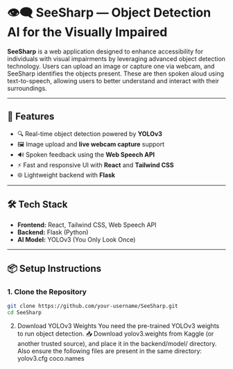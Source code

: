 # 👁️‍🗨️ SeeSharp — Object Detection AI for the Visually Impaired

**SeeSharp** is a web application designed to enhance accessibility for individuals with visual impairments by leveraging advanced object detection technology. Users can upload an image or capture one via webcam, and SeeSharp identifies the objects present. These are then spoken aloud using text-to-speech, allowing users to better understand and interact with their surroundings.

---

## 🚀 Features

- 🔍 Real-time object detection powered by **YOLOv3**
- 🖼️ Image upload and **live webcam capture** support
- 🔊 Spoken feedback using the **Web Speech API**
- ⚡ Fast and responsive UI with **React** and **Tailwind CSS**
- 🌐 Lightweight backend with **Flask**

---

## 🛠️ Tech Stack

- **Frontend:** React, Tailwind CSS, Web Speech API  
- **Backend:** Flask (Python)  
- **AI Model:** YOLOv3 (You Only Look Once)

---

## 📦 Setup Instructions

### 1. Clone the Repository

```bash
git clone https://github.com/your-username/SeeSharp.git
cd SeeSharp
```
2. Download YOLOv3 Weights
You need the pre-trained YOLOv3 weights to run object detection.
📥 Download yolov3.weights from Kaggle (or another trusted source), and place it in the backend/model/ directory.
Also ensure the following files are present in the same directory:
yolov3.cfg
coco.names
